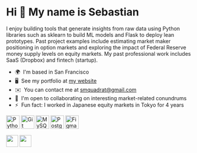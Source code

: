 Hi 👋 My name is Sebastian
==========================

I enjoy building tools that generate insights from raw data using Python libraries such as sklearn to build ML models and Flask to deploy lean prototypes. Past project examples include estimating market maker positioning in option markets and exploring the impact of Federal Reserve money supply levels on equity markets. My past professional work includes SaaS (Dropbox) and fintech (startup).

* 🌍  I'm based in San Francisco
* 🖥️  See my portfolio at [my website](http://www.sebastianquadrat.com/projects)
* ✉️  You can contact me at [smquadrat@gmail.com](mailto:smquadrat@gmail.com)
* 🤝  I'm open to collaborating on interesting market-related conundrums
* ⚡  Fun fact: I worked in Japanese equity markets in Tokyo for 4 years

<p align="left">
<a href="https://www.python.org/" target="_blank" rel="noreferrer"><img src="https://raw.githubusercontent.com/danielcranney/readme-generator/main/public/icons/skills/python-colored.svg" width="36" height="36" alt="Python" /></a>
<a href="https://git-scm.com/" target="_blank" rel="noreferrer"><img src="https://raw.githubusercontent.com/danielcranney/readme-generator/main/public/icons/skills/git-colored.svg" width="36" height="36" alt="Git" /></a>
<a href="https://www.mysql.com/" target="_blank" rel="noreferrer"><img src="https://raw.githubusercontent.com/danielcranney/readme-generator/main/public/icons/skills/mysql-colored.svg" width="36" height="36" alt="MySQL" /></a>
<a href="https://www.postgresql.org/" target="_blank" rel="noreferrer"><img src="https://raw.githubusercontent.com/danielcranney/readme-generator/main/public/icons/skills/postgresql-colored.svg" width="36" height="36" alt="PostgreSQL" /></a>
<a href="https://www.figma.com/" target="_blank" rel="noreferrer"><img src="https://raw.githubusercontent.com/danielcranney/readme-generator/main/public/icons/skills/figma-colored.svg" width="36" height="36" alt="Figma" /></a>
</p>

<p align="left"> <a href="https://www.github.com/smquadrat" target="_blank" rel="noreferrer"><img src="https://raw.githubusercontent.com/danielcranney/readme-generator/main/public/icons/socials/github.svg" width="32" height="32" /></a> <a href="https://www.linkedin.com/in/sebastianquadrat/" target="_blank" rel="noreferrer"><img src="https://raw.githubusercontent.com/danielcranney/readme-generator/main/public/icons/socials/linkedin.svg" width="32" height="32" /></a></p>
